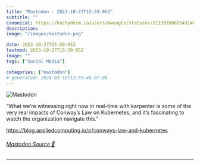```yaml
---
title: "Mastodon - 2023-10-27T15:59:05Z"
subtitle: ""
canonical: https://hachyderm.io/users/mweagle/statuses/111307806854314639
description:
image: "/images/mastodon.png"

date: 2023-10-27T15:59:05Z
lastmod: 2023-10-27T15:59:05Z
image: ""
tags: ["Social Media"]

categories: ["mastodon"]
# generated: 2024-03-10T12:55:46-07:00
---
```

![Mastodon](/images/mastodon.png)

<p>“What we’re witnessing right now in real-time with karpenter is some of the very real impacts of Conway’s Law on Kubernetes, and it’s fascinating to watch the organization navigate this.”</p><p><a href="https://blog.appliedcomputing.io/p/conways-law-and-kubernetes" target="_blank" rel="nofollow noopener noreferrer" translate="no"><span class="invisible">https://</span><span class="ellipsis">blog.appliedcomputing.io/p/con</span><span class="invisible">ways-law-and-kubernetes</span></a></p>


###### [Mastodon Source 🐘](https://hachyderm.io/@mweagle/111307806854314639)

___
